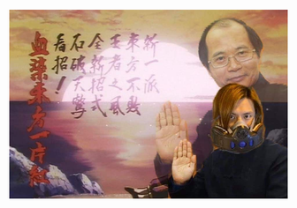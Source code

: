![](https://raw.githubusercontent.com/hkacgmemes/gif-switch-meme-gen/master/extra/redish_orient.jpg)